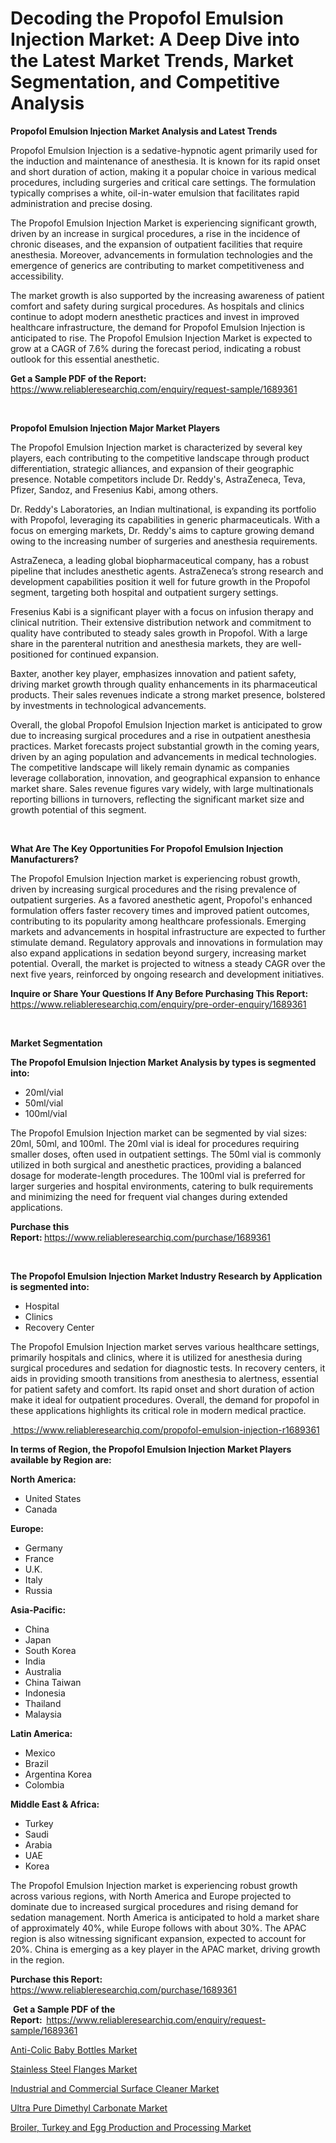 <p><h1>Decoding the Propofol Emulsion Injection Market: A Deep Dive into the Latest Market Trends, Market Segmentation, and Competitive Analysis</h1></p><p><strong>Propofol Emulsion Injection Market Analysis and Latest Trends</strong></p>
<p><p>Propofol Emulsion Injection is a sedative-hypnotic agent primarily used for the induction and maintenance of anesthesia. It is known for its rapid onset and short duration of action, making it a popular choice in various medical procedures, including surgeries and critical care settings. The formulation typically comprises a white, oil-in-water emulsion that facilitates rapid administration and precise dosing.</p><p>The Propofol Emulsion Injection Market is experiencing significant growth, driven by an increase in surgical procedures, a rise in the incidence of chronic diseases, and the expansion of outpatient facilities that require anesthesia. Moreover, advancements in formulation technologies and the emergence of generics are contributing to market competitiveness and accessibility. </p><p>The market growth is also supported by the increasing awareness of patient comfort and safety during surgical procedures. As hospitals and clinics continue to adopt modern anesthetic practices and invest in improved healthcare infrastructure, the demand for Propofol Emulsion Injection is anticipated to rise. The Propofol Emulsion Injection Market is expected to grow at a CAGR of 7.6% during the forecast period, indicating a robust outlook for this essential anesthetic.</p></p>
<p><strong>Get a Sample PDF of the Report:&nbsp;</strong> <a href="https://www.reliableresearchiq.com/enquiry/request-sample/1689361?utm_campaign=1412&utm_medium=2&utm_source=Github&utm_content=ia&utm_term=17102024&utm_id=propofol-emulsion-injection">https://www.reliableresearchiq.com/enquiry/request-sample/1689361</a></p>
<p>&nbsp;</p>
<p><strong>Propofol Emulsion Injection Major Market Players</strong></p>
<p><p>The Propofol Emulsion Injection market is characterized by several key players, each contributing to the competitive landscape through product differentiation, strategic alliances, and expansion of their geographic presence. Notable competitors include Dr. Reddy's, AstraZeneca, Teva, Pfizer, Sandoz, and Fresenius Kabi, among others.</p><p>Dr. Reddy's Laboratories, an Indian multinational, is expanding its portfolio with Propofol, leveraging its capabilities in generic pharmaceuticals. With a focus on emerging markets, Dr. Reddy's aims to capture growing demand owing to the increasing number of surgeries and anesthesia requirements.</p><p>AstraZeneca, a leading global biopharmaceutical company, has a robust pipeline that includes anesthetic agents. AstraZeneca’s strong research and development capabilities position it well for future growth in the Propofol segment, targeting both hospital and outpatient surgery settings.</p><p>Fresenius Kabi is a significant player with a focus on infusion therapy and clinical nutrition. Their extensive distribution network and commitment to quality have contributed to steady sales growth in Propofol. With a large share in the parenteral nutrition and anesthesia markets, they are well-positioned for continued expansion.</p><p>Baxter, another key player, emphasizes innovation and patient safety, driving market growth through quality enhancements in its pharmaceutical products. Their sales revenues indicate a strong market presence, bolstered by investments in technological advancements.</p><p>Overall, the global Propofol Emulsion Injection market is anticipated to grow due to increasing surgical procedures and a rise in outpatient anesthesia practices. Market forecasts project substantial growth in the coming years, driven by an aging population and advancements in medical technologies. The competitive landscape will likely remain dynamic as companies leverage collaboration, innovation, and geographical expansion to enhance market share. Sales revenue figures vary widely, with large multinationals reporting billions in turnovers, reflecting the significant market size and growth potential of this segment.</p></p>
<p>&nbsp;</p>
<p><strong>What Are The Key Opportunities For Propofol Emulsion Injection Manufacturers?</strong></p>
<p><p>The Propofol Emulsion Injection market is experiencing robust growth, driven by increasing surgical procedures and the rising prevalence of outpatient surgeries. As a favored anesthetic agent, Propofol's enhanced formulation offers faster recovery times and improved patient outcomes, contributing to its popularity among healthcare professionals. Emerging markets and advancements in hospital infrastructure are expected to further stimulate demand. Regulatory approvals and innovations in formulation may also expand applications in sedation beyond surgery, increasing market potential. Overall, the market is projected to witness a steady CAGR over the next five years, reinforced by ongoing research and development initiatives.</p></p>
<p><strong>Inquire or Share Your Questions If Any Before Purchasing This Report:</strong> <a href="https://www.reliableresearchiq.com/enquiry/pre-order-enquiry/1689361?utm_campaign=1412&utm_medium=2&utm_source=Github&utm_content=ia&utm_term=17102024&utm_id=propofol-emulsion-injection">https://www.reliableresearchiq.com/enquiry/pre-order-enquiry/1689361</a></p>
<p>&nbsp;</p>
<p><strong>Market Segmentation</strong></p>
<p><strong>The Propofol Emulsion Injection Market Analysis by types is segmented into:</strong></p>
<p><ul><li>20ml/vial</li><li>50ml/vial</li><li>100ml/vial</li></ul></p>
<p><p>The Propofol Emulsion Injection market can be segmented by vial sizes: 20ml, 50ml, and 100ml. The 20ml vial is ideal for procedures requiring smaller doses, often used in outpatient settings. The 50ml vial is commonly utilized in both surgical and anesthetic practices, providing a balanced dosage for moderate-length procedures. The 100ml vial is preferred for larger surgeries and hospital environments, catering to bulk requirements and minimizing the need for frequent vial changes during extended applications.</p></p>
<p><strong>Purchase this Report:&nbsp;</strong><a href="https://www.reliableresearchiq.com/purchase/1689361?utm_campaign=1412&utm_medium=2&utm_source=Github&utm_content=ia&utm_term=17102024&utm_id=propofol-emulsion-injection">https://www.reliableresearchiq.com/purchase/1689361</a></p>
<p>&nbsp;</p>
<p><strong>The Propofol Emulsion Injection Market Industry Research by Application is segmented into:</strong></p>
<p><ul><li>Hospital</li><li>Clinics</li><li>Recovery Center</li></ul></p>
<p><p>The Propofol Emulsion Injection market serves various healthcare settings, primarily hospitals and clinics, where it is utilized for anesthesia during surgical procedures and sedation for diagnostic tests. In recovery centers, it aids in providing smooth transitions from anesthesia to alertness, essential for patient safety and comfort. Its rapid onset and short duration of action make it ideal for outpatient procedures. Overall, the demand for propofol in these applications highlights its critical role in modern medical practice.</p></p>
<p><a href="https://www.reliableresearchiq.com/propofol-emulsion-injection-r1689361?utm_campaign=1412&utm_medium=2&utm_source=Github&utm_content=ia&utm_term=17102024&utm_id=propofol-emulsion-injection">&nbsp;https://www.reliableresearchiq.com/propofol-emulsion-injection-r1689361</a></p>
<p><strong>In terms of Region, the Propofol Emulsion Injection Market Players available by Region are:</strong></p>
<p>
    <p> <strong> North America: </strong>
        <ul>
            <li>United States</li>
            <li>Canada</li>
        </ul>
        </p> 
    <p> <strong> Europe: </strong>
        <ul>
            <li>Germany</li>
            <li>France</li>
            <li>U.K.</li>
            <li>Italy</li>
            <li>Russia</li>
        </ul>
        </p> 
    <p> <strong> Asia-Pacific: </strong>
        <ul>
            <li>China</li>
            <li>Japan</li>
            <li>South Korea</li>
            <li>India</li>
            <li>Australia</li>
            <li>China Taiwan</li>
            <li>Indonesia</li>
            <li>Thailand</li>
            <li>Malaysia</li>
        </ul>
        </p> 
    <p> <strong> Latin America: </strong>
        <ul>
            <li>Mexico</li>
            <li>Brazil</li>
            <li>Argentina Korea</li>
            <li>Colombia</li>
        </ul>
        </p> 
    <p> <strong> Middle East & Africa: </strong>
        <ul>
            <li>Turkey</li>
            <li>Saudi</li>
            <li>Arabia</li>
            <li>UAE</li>
            <li>Korea</li>
        </ul>
    </p>
    </p>
<p><p>The Propofol Emulsion Injection market is experiencing robust growth across various regions, with North America and Europe projected to dominate due to increased surgical procedures and rising demand for sedation management. North America is anticipated to hold a market share of approximately 40%, while Europe follows with about 30%. The APAC region is also witnessing significant expansion, expected to account for 20%. China is emerging as a key player in the APAC market, driving growth in the region.</p></p>
<p><strong>Purchase this Report: </strong><a href="https://www.reliableresearchiq.com/purchase/1689361?utm_campaign=1412&utm_medium=2&utm_source=Github&utm_content=ia&utm_term=17102024&utm_id=propofol-emulsion-injection">https://www.reliableresearchiq.com/purchase/1689361</a></p>
<p>&nbsp;<strong>Get a Sample PDF of the Report:&nbsp;&nbsp;</strong><a href="https://www.reliableresearchiq.com/enquiry/request-sample/1689361?utm_campaign=1412&utm_medium=2&utm_source=Github&utm_content=ia&utm_term=17102024&utm_id=propofol-emulsion-injection">https://www.reliableresearchiq.com/enquiry/request-sample/1689361</a></p>
<p><strong></strong></p>
<p><p><a href="https://github.com/wanvigsqmunsenr/Market-Research-Report-List-1/blob/main/anti-colic-baby-bottles-market.md?utm_campaign=1412&utm_medium=2&utm_source=Github&utm_content=ia&utm_term=17102024&utm_id=propofol-emulsion-injection">Anti-Colic Baby Bottles Market</a></p><p><a href="https://issuu.com/reportprime-2/docs/stainless-steel-flanges-market-size_c5db8679a29a47?utm_campaign=1412&utm_medium=2&utm_source=Github&utm_content=ia&utm_term=17102024&utm_id=propofol-emulsion-injection">Stainless Steel Flanges Market</a></p><p><a href="https://github.com/alea79alre/Market-Research-Report-List-1/blob/main/industrial-and-commercial-surface-cleaner-market.md?utm_campaign=1412&utm_medium=2&utm_source=Github&utm_content=ia&utm_term=17102024&utm_id=propofol-emulsion-injection">Industrial and Commercial Surface Cleaner Market</a></p><p><a href="https://www.linkedin.com/pulse/ultra-pure-dimethyl-carbonate-market-global-insights-regional-mzuqf?utm_campaign=1412&utm_medium=2&utm_source=Github&utm_content=ia&utm_term=17102024&utm_id=propofol-emulsion-injection">Ultra Pure Dimethyl Carbonate Market</a></p><p><a href="https://www.linkedin.com/pulse/disruption-innovation-broiler-turkey-egg-production-processing-1c7kf?utm_campaign=1412&utm_medium=2&utm_source=Github&utm_content=ia&utm_term=17102024&utm_id=propofol-emulsion-injection">Broiler, Turkey and Egg Production and Processing Market</a></p></p>
